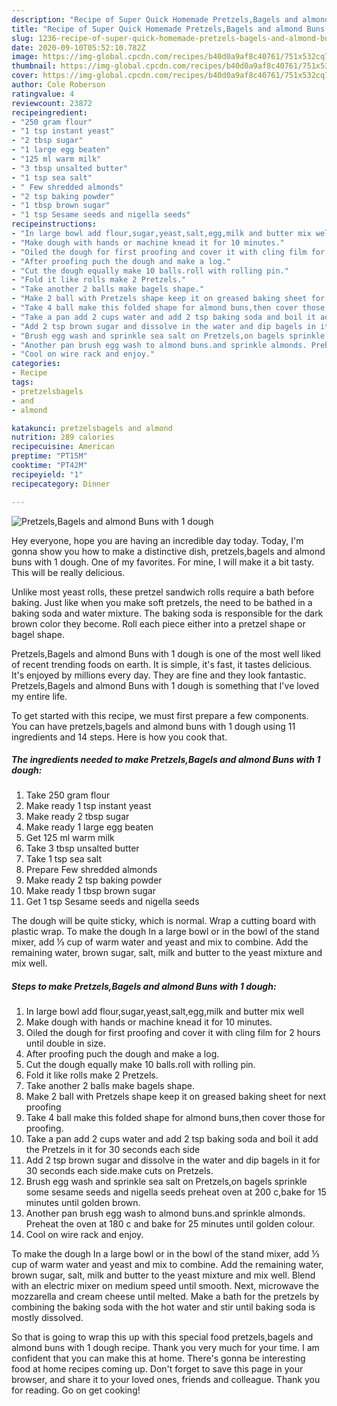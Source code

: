 ```yaml
---
description: "Recipe of Super Quick Homemade Pretzels,Bagels and almond Buns with 1 dough"
title: "Recipe of Super Quick Homemade Pretzels,Bagels and almond Buns with 1 dough"
slug: 1236-recipe-of-super-quick-homemade-pretzels-bagels-and-almond-buns-with-1-dough
date: 2020-09-10T05:52:10.782Z
image: https://img-global.cpcdn.com/recipes/b40d0a9af8c40761/751x532cq70/pretzelsbagels-and-almond-buns-with-1-dough-recipe-main-photo.jpg
thumbnail: https://img-global.cpcdn.com/recipes/b40d0a9af8c40761/751x532cq70/pretzelsbagels-and-almond-buns-with-1-dough-recipe-main-photo.jpg
cover: https://img-global.cpcdn.com/recipes/b40d0a9af8c40761/751x532cq70/pretzelsbagels-and-almond-buns-with-1-dough-recipe-main-photo.jpg
author: Cole Roberson
ratingvalue: 4
reviewcount: 23872
recipeingredient:
- "250 gram flour"
- "1 tsp instant yeast"
- "2 tbsp sugar"
- "1 large egg beaten"
- "125 ml warm milk"
- "3 tbsp unsalted butter"
- "1 tsp sea salt"
- " Few shredded almonds"
- "2 tsp baking powder"
- "1 tbsp brown sugar"
- "1 tsp Sesame seeds and nigella seeds"
recipeinstructions:
- "In large bowl add flour,sugar,yeast,salt,egg,milk and butter mix well"
- "Make dough with hands or machine knead it for 10 minutes."
- "Oiled the dough for first proofing and cover it with cling film for 2 hours until double in size."
- "After proofing puch the dough and make a log."
- "Cut the dough equally make 10 balls.roll with rolling pin."
- "Fold it like rolls make 2 Pretzels."
- "Take another 2 balls make bagels shape."
- "Make 2 ball with Pretzels shape keep it on greased baking sheet for next proofing"
- "Take 4 ball make this folded shape for almond buns,then cover those for proofing."
- "Take a pan add 2 cups water and add 2 tsp baking soda and boil it add the Pretzels in it for 30 seconds each side"
- "Add 2 tsp brown sugar and dissolve in the water and dip bagels in it for 30 seconds each side.make cuts on Pretzels."
- "Brush egg wash and sprinkle sea salt on Pretzels,on bagels sprinkle some sesame seeds and nigella seeds preheat oven at 200 c,bake for 15 minutes until golden brown."
- "Another pan brush egg wash to almond buns.and sprinkle almonds. Preheat the oven at 180 c and bake for 25 minutes until golden colour."
- "Cool on wire rack and enjoy."
categories:
- Recipe
tags:
- pretzelsbagels
- and
- almond

katakunci: pretzelsbagels and almond 
nutrition: 289 calories
recipecuisine: American
preptime: "PT15M"
cooktime: "PT42M"
recipeyield: "1"
recipecategory: Dinner

---
```



![Pretzels,Bagels and almond Buns with 1 dough](https://img-global.cpcdn.com/recipes/b40d0a9af8c40761/751x532cq70/pretzelsbagels-and-almond-buns-with-1-dough-recipe-main-photo.jpg)

Hey everyone, hope you are having an incredible day today. Today, I'm gonna show you how to make a distinctive dish, pretzels,bagels and almond buns with 1 dough. One of my favorites. For mine, I will make it a bit tasty. This will be really delicious.

Unlike most yeast rolls, these pretzel sandwich rolls require a bath before baking. Just like when you make soft pretzels, the need to be bathed in a baking soda and water mixture. The baking soda is responsible for the dark brown color they become. Roll each piece either into a pretzel shape or bagel shape.

Pretzels,Bagels and almond Buns with 1 dough is one of the most well liked of recent trending foods on earth. It is simple, it's fast, it tastes delicious. It's enjoyed by millions every day. They are fine and they look fantastic. Pretzels,Bagels and almond Buns with 1 dough is something that I've loved my entire life.


To get started with this recipe, we must first prepare a few components. You can have pretzels,bagels and almond buns with 1 dough using 11 ingredients and 14 steps. Here is how you cook that.

<!--inarticleads1-->

##### The ingredients needed to make Pretzels,Bagels and almond Buns with 1 dough:

1. Take 250 gram flour
1. Make ready 1 tsp instant yeast
1. Make ready 2 tbsp sugar
1. Make ready 1 large egg beaten
1. Get 125 ml warm milk
1. Take 3 tbsp unsalted butter
1. Take 1 tsp sea salt
1. Prepare  Few shredded almonds
1. Make ready 2 tsp baking powder
1. Make ready 1 tbsp brown sugar
1. Get 1 tsp Sesame seeds and nigella seeds


The dough will be quite sticky, which is normal. Wrap a cutting board with plastic wrap. To make the dough In a large bowl or in the bowl of the stand mixer, add ⅓ cup of warm water and yeast and mix to combine. Add the remaining water, brown sugar, salt, milk and butter to the yeast mixture and mix well. 

<!--inarticleads2-->

##### Steps to make Pretzels,Bagels and almond Buns with 1 dough:

1. In large bowl add flour,sugar,yeast,salt,egg,milk and butter mix well
1. Make dough with hands or machine knead it for 10 minutes.
1. Oiled the dough for first proofing and cover it with cling film for 2 hours until double in size.
1. After proofing puch the dough and make a log.
1. Cut the dough equally make 10 balls.roll with rolling pin.
1. Fold it like rolls make 2 Pretzels.
1. Take another 2 balls make bagels shape.
1. Make 2 ball with Pretzels shape keep it on greased baking sheet for next proofing
1. Take 4 ball make this folded shape for almond buns,then cover those for proofing.
1. Take a pan add 2 cups water and add 2 tsp baking soda and boil it add the Pretzels in it for 30 seconds each side
1. Add 2 tsp brown sugar and dissolve in the water and dip bagels in it for 30 seconds each side.make cuts on Pretzels.
1. Brush egg wash and sprinkle sea salt on Pretzels,on bagels sprinkle some sesame seeds and nigella seeds preheat oven at 200 c,bake for 15 minutes until golden brown.
1. Another pan brush egg wash to almond buns.and sprinkle almonds. Preheat the oven at 180 c and bake for 25 minutes until golden colour.
1. Cool on wire rack and enjoy.


To make the dough In a large bowl or in the bowl of the stand mixer, add ⅓ cup of warm water and yeast and mix to combine. Add the remaining water, brown sugar, salt, milk and butter to the yeast mixture and mix well. Blend with an electric mixer on medium speed until smooth. Next, microwave the mozzarella and cream cheese until melted. Make a bath for the pretzels by combining the baking soda with the hot water and stir until baking soda is mostly dissolved. 

So that is going to wrap this up with this special food pretzels,bagels and almond buns with 1 dough recipe. Thank you very much for your time. I am confident that you can make this at home. There's gonna be interesting food at home recipes coming up. Don't forget to save this page in your browser, and share it to your loved ones, friends and colleague. Thank you for reading. Go on get cooking!

